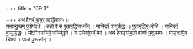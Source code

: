 +++
title = "09 3"

+++
अथ॑ हैनव्ँ वा॒युर् ऋद्धि॑कामः ॥  
य॒था॒न्यु॒प्तम् ए॒वोप॑दधे । ततो॒ वै स ए॒तामृद्धि॑मार्ध्नोत् । यामि॒दव्ँ वा॒युर्ऋ॒द्धः । ए॒तामृद्धि॑मृध्नोति । यामि॒दव्ँ वा॒युर्ऋ॒द्धः । यो᳚ऽग्निन्ना॑चिके॒तञ्चि॑नु॒ते । य उ॑चैनमे॒वव्ँ वेद॑ । अथ॑ हैनङ्गोब॒लो वार्ष्णः॑ प॒शुका॑मः ।  पाङ्क्त॑मे॒व चि॑क्ये । पञ्च॑ पु॒रस्ता᳚त् ॥


